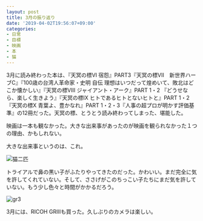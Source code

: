 ```yaml
---
layout: post
title: 3月の振り返り
date: '2019-04-02T19:56:07+09:00'
categories:
- 日常
- 目標
- 映画
- 本
- 猫
---
```


3月に読み終わった本は、『天冥の標Ⅵ 宿怨』PART3『天冥の標Ⅶ　新世界ハーブC』『100歳の台湾人革命家・史明 自伝 理想はいつだって煌めいて、敗北はどこか懐かしい』『天冥の標Ⅷ ジャイアント・アーク』PART 1・2 『どうせなら、楽しく生きよう』『天冥の標Ⅸ ヒトであるヒトとないヒトと』PART 1・2『天冥の標Ⅹ 青葉よ、豊かなれ』PART 1・2・3『人事の超プロが明かす評価基準』の12冊だった。天冥の標、とうとう読み終わってしまった、堪能した。

映画は一本も観なかった。大きな出来事があったのが映画を観られなかった１つの理由、かもしれない。

大きな出来事というのは、これ。

![猫二匹](/blog/images/biwafufu.jpg)

トライアルで鼻の黒い子がふたりやってきたのだった。かわいい。まだ完全に気を許してくれていない。そして、ささげがこのちっこい子たちにまだ気を許していない。もう少し色々と時間がかかるだろう。

![gr3](/blog/images/gr3.jpg)

3月には、RICOH GRⅢも買った。久しぶりのカメラは楽しい。





